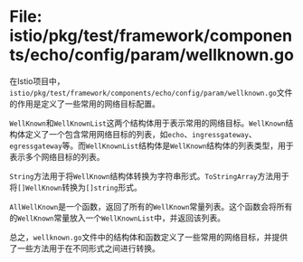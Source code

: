 # File: istio/pkg/test/framework/components/echo/config/param/wellknown.go

在Istio项目中，`istio/pkg/test/framework/components/echo/config/param/wellknown.go`文件的作用是定义了一些常用的网络目标配置。

`WellKnown`和`WellKnownList`这两个结构体用于表示常用的网络目标。`WellKnown`结构体定义了一个包含常用网络目标的列表，如`echo`、`ingressgateway`、`egressgateway`等。而`WellKnownList`结构体是`WellKnown`结构体的列表类型，用于表示多个网络目标的列表。

`String`方法用于将`WellKnown`结构体转换为字符串形式。`ToStringArray`方法用于将`[]WellKnown`转换为`[]string`形式。

`AllWellKnown`是一个函数，返回了所有的`WellKnown`常量列表。这个函数会将所有的`WellKnown`常量放入一个`WellKnownList`中，并返回该列表。

总之，`wellknown.go`文件中的结构体和函数定义了一些常用的网络目标，并提供了一些方法用于在不同形式之间进行转换。

